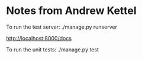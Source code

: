 # Notes from Andrew Kettel
To run the test server:
./manage.py runserver

[http://localhost:8000/docs](http://localhost:8000/docs)

To run the unit tests:
./manage.py test